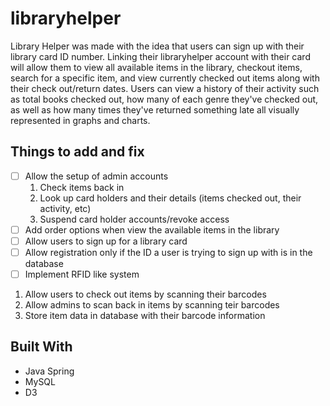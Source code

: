 # libraryhelper

Library Helper was made with the idea that users can sign up with their library card ID number. Linking their libraryhelper account with their card will allow them to view all available items in the library, checkout items, search for a specific item, and view currently checked out items along with their check out/return dates. Users can view a history of their activity such as total books checked out, how many of each genre they've checked out, as well as how many times they've returned something late all visually represented in graphs and charts.

## Things to add and fix

- [ ] Allow the setup of admin accounts
  1. Check items back in
  2. Look up card holders and their details (items checked out, their activity, etc)
  3. Suspend card holder accounts/revoke access
- [ ] Add order options when view the available items in the library
- [ ] Allow users to sign up for a library card
- [ ] Allow registration only if the ID a user is trying to sign up with is in the database
- [ ] Implement RFID like system
 1. Allow users to check out items by scanning their barcodes
 2. Allow admins to scan back in items by scanning teir barcodes
 3. Store item data in database with their barcode information

## Built With

* Java Spring
* MySQL
* D3

